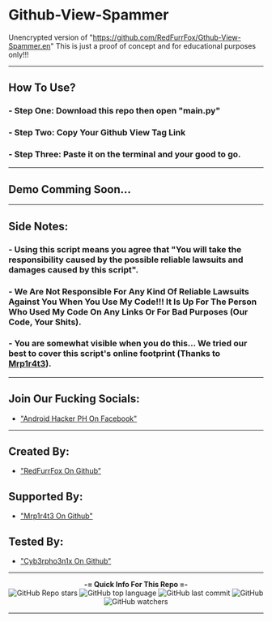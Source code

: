 # Github-View-Spammer
Unencrypted version of "https://github.com/RedFurrFox/Gthub-View-Spammer.en"
This is just a proof of concept and for educational purposes only!!!

---

## How To Use?
### - Step One: Download this repo then open "main.py"
### - Step Two: Copy Your Github View Tag Link
### - Step Three: Paste it on the terminal and your good to go.

---

## Demo Comming Soon...

---

## Side Notes:
### - Using this script means you agree that "You will take the responsibility caused by the possible reliable lawsuits and damages caused by this script".
### - We Are Not Responsible For Any Kind Of Reliable Lawsuits Against You When You Use My Code!!! It Is Up For The Person Who Used My Code On Any Links Or For Bad Purposes (Our Code, Your Shits).
### - You are somewhat visible when you do this... We tried our best to cover this script's online footprint (Thanks to [Mrp1r4t3](https://github.com/Mrp1r4t3)).

---

## Join Our Fucking Socials: 

 - ["Android Hacker PH On Facebook"](https://www.facebook.com/groups/1778790372291663)

---
  
## Created By: 
  
 - ["RedFurrFox On Github"](https://github.com/RedFurrFox)

## Supported By:

 - ["Mrp1r4t3 On Github"](https://github.com/Mrp1r4t3)

## Tested By:

- ["Cyb3rpho3n1x On Github"](https://github.com/Cyb3rpho3n1x)

---

<p align="center"> 
    <b>-= Quick Info For This Repo =-</b><br>
    <img alt="GitHub Repo stars" src="https://img.shields.io/github/stars/RedFurrFox/Gthub-View-Spammer?style=social">
    <img alt="GitHub top language" src="https://img.shields.io/github/languages/top/RedFurrFox/Gthub-View-Spammer">
    <img alt="GitHub last commit" src="https://img.shields.io/github/last-commit/RedFurrFox/Gthub-View-Spammer">
    <img alt="GitHub" src="https://img.shields.io/github/license/RedFurrFox/Gthub-View-Spammer">
    <img alt="GitHub watchers" src="https://img.shields.io/github/watchers/RedFurrFox/Gthub-View-Spammer?style=social">
</p>

---
